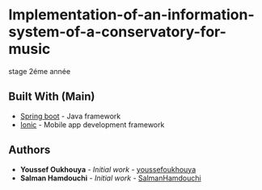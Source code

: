 # Implementation-of-an-information-system-of-a-conservatory-for-music
stage 2éme année
## Built With (Main)
* [Spring boot](https://docs.spring.io/spring-boot/docs/current/reference/htmlsingle) - Java framework
* [Ionic](https://ionicframework.com/docs) - Mobile app development framework
## Authors
* **Youssef Oukhouya** - *Initial work* - [youssefoukhouya](https://github.com/youssefoukhouya)
* **Salman Hamdouchi** - *Initial work* - [SalmanHamdouchi](https://github.com/SalmanHamdouchi)
